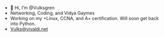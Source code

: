 - 👋 Hi, I’m @Vulksgren
- Networking, Coding, and Vidya Gaymes
- Working on my +Linux, CCNA, and A+ certification. Will soon get back into Python.
- Vulks@vivaldi.net

<!---
Vulksgren/Vulksgren is a ✨ special ✨ repository because its `README.md` (this file) appears on your GitHub profile.
You can click the Preview link to take a look at your changes.
--->
